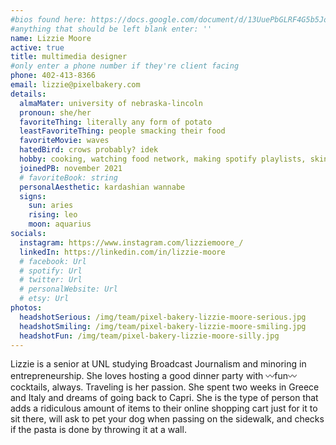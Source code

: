 ```yaml
---
#bios found here: https://docs.google.com/document/d/13UuePbGLRF4G5b5JoEe2Vua3NukZ1-QwRW4Oisnd8lI/edit#
#anything that should be left blank enter: ''
name: Lizzie Moore
active: true
title: multimedia designer
#only enter a phone number if they're client facing
phone: 402-413-8366
email: lizzie@pixelbakery.com
details:
  almaMater: university of nebraska-lincoln
  pronoun: she/her
  favoriteThing: literally any form of potato
  leastFavoriteThing: people smacking their food
  favoriteMovie: waves
  hatedBird: crows probably? idek
  hobby: cooking, watching food network, making spotify playlists, skincare/makeup
  joinedPB: november 2021
  # favoriteBook: string
  personalAesthetic: kardashian wannabe
  signs:
    sun: aries
    rising: leo
    moon: aquarius
socials:
  instagram: https://www.instagram.com/lizziemoore_/
  linkedIn: https://linkedin.com/in/lizzie-moore
  # facebook: Url
  # spotify: Url
  # twitter: Url
  # personalWebsite: Url
  # etsy: Url
photos:
  headshotSerious: /img/team/pixel-bakery-lizzie-moore-serious.jpg
  headshotSmiling: /img/team/pixel-bakery-lizzie-moore-smiling.jpg
  headshotFun: /img/team/pixel-bakery-lizzie-moore-silly.jpg
---
```


Lizzie is a senior at UNL studying Broadcast Journalism and minoring in entrepreneurship. She loves hosting a good dinner party with 〰fun〰 cocktails, always. Traveling is her passion. She spent two weeks in Greece and Italy and dreams of going back to Capri. She is the type of person that adds a ridiculous amount of items to their online shopping cart just for it to sit there, will ask to pet your dog when passing on the sidewalk, and checks if the pasta is done by throwing it at a wall.
